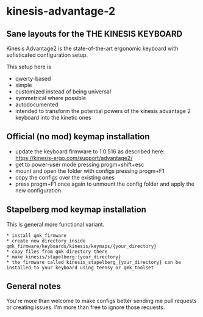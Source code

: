 # kinesis-advantage-2
## Sane layouts for the THE KINESIS KEYBOARD

Kinesis Advantage2 is the state-of-the-art ergonomic keyboard with sofisticated configuration setup.

This setup here is

* qwerty-based
* simple
* customized instead of being universal
* symmetrical where possible
* autodocumented
* intended to transform the potential powers of the kinesis advantage 2 keyboard into the kinetic ones

## Official (no mod) keymap installation

* update the keyboard firmware to 1.0.516 as described here: https://kinesis-ergo.com/support/advantage2/
* get to power-user mode pressing progm+shift+esc
* mount and open the folder with configs pressing progm+F1
* copy the configs over the existing ones
* press progm+F1 once again to unmount the config folder and apply the new configuration

## Stapelberg mod keymap installation

This is general more functional variant.

    * install qmk_firmware
    * create new directory inside qmk_firmware/keyboards/kinesis/keymaps/{your_directory}
    * copy files from qmk directory there
    * make kinesis/stapelberg:{your_directory}
    * the firmware called kinesis_stapelberg_{your_directory} can be installed to your keyboard using teensy or qmk_toolset

## General notes
You're more than welcome to make configs better sending me pull requests or creating issues. I'm more than free to ignore those requests.
